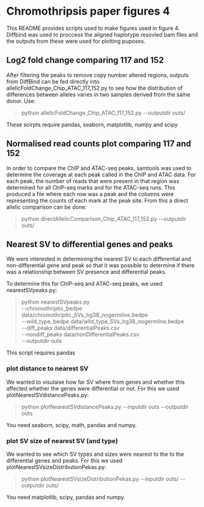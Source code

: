 # Chromothripsis paper figures 4

This README provides scripts used to make figures used in figure 4. Diffbind was used to proccess the aligned haplotype resovled bam files and the outputs from these were used for plotting puposes. 

## Log2 fold change comparing 117 and 152

After filtering the peaks to remove copy number altered regions, outputs from DiffBind can be fed directly into allelicFoldChange_Chip_ATAC_117_152.py to see how the distribution of differences between alleles varies in two samples derived from the same donor. Use:

> python allelicFoldChange_Chip_ATAC_117_152.py --outputdir outs/

These scirpts require pandas, seaborn, matplotlib, numpy and scipy

## Normalised read counts plot comparing 117 and 152

In order to compare the ChIP and ATAC-seq peaks, samtools was used to determine the coverage at each peak called in the ChIP and ATAC data. For each peak, the number of reads that were present in that region was determined for all ChIP-seq marks and for the ATAC-seq runs. This produced a file where each row was a peak and the columns were representing the counts of each mark at the peak site. From this a direct allelic comparison can be done:

> python directAllelicComparison_Chip_ATAC_117_152.py  --outputdir outs/


## Nearest SV to differential genes and peaks

We were interested in determining the nearest SV to each differential and non-differential gene and peak so that it was possible to determine if there was a relationship between SV presence and differential peaks. 


To determine this for ChIP-seq and ATAC-seq peaks, we used nearestSVpeaks.py:
> python nearestSVpeaks.py  \
> --chromothriptic_bedpe data/chromothriptic_SVs_hg38_nogermline.bedpe \
> --wild_type_bedpe data/wild_type_SVs_hg38_nogermline.bedpe \
> --diff_peaks data/differentialPeaks.csv \
> --nondiff_peaks data/nonDifferentialPeaks.csv \
> --outputdir outs

This script requires pandas 

### plot distance to nearest SV

We wanted to visulaise how far SV where from genes and whether this affected whether the genes were differential or not. For this we used plotNearestSVdistancePeaks.py:

> python plotNearestSVdistancePeaks.py --inputdir outs --outputdir outs

You need seaborn, scipy, math, pandas and numpy.

### plot SV size of nearest SV (and type)

We wanted to see which SV types and sizes were nearest to the to the differential genes and peaks. For this we used plotNearestSVsizeDistributionPekas.py:

> python plotNearestSVsizeDistributionPekas.py --inputdir outs/ --outputdir outs/

You need matplotlib, scipy, pandas and numpy.
